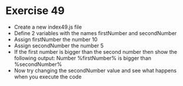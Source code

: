 # Exercise 49

- Create a new index49.js file
- Define 2 variables with the names firstNumber and secondNumber
- Assign firstNumber the number 10
- Assign secondNumber the number 5
- If the first number is bigger than the second number then show the following output: Number %firstNumber% is bigger than %secondNumber%
- Now try changing the secondNumber value and see what happens when you execute the code
